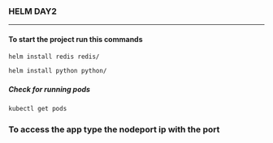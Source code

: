 ### HELM DAY2 
---
#### To start the project run this commands 
```bash
helm install redis redis/
```
```bash 
helm install python python/
```

##### Check for running pods 
```bash
kubectl get pods 
```

### To access the app type the nodeport ip with the port 
